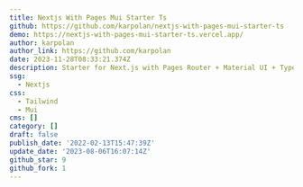 ```yaml
---
title: Nextjs With Pages Mui Starter Ts
github: https://github.com/karpolan/nextjs-with-pages-mui-starter-ts
demo: https://nextjs-with-pages-mui-starter-ts.vercel.app/
author: karpolan
author_link: https://github.com/karpolan
date: 2023-11-28T08:33:21.374Z
description: Starter for Next.js with Pages Router + Material UI + TypeScript
ssg:
  - Nextjs
css:
  - Tailwind
  - Mui
cms: []
category: []
draft: false
publish_date: '2022-02-13T15:47:39Z'
update_date: '2023-08-06T16:07:14Z'
github_star: 9
github_fork: 1
---
```

